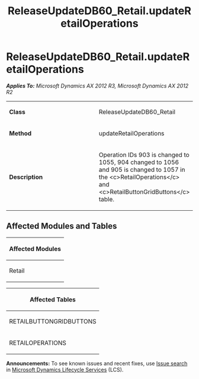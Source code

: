 ﻿---
title: ReleaseUpdateDB60_Retail.updateRetailOperations
TOCTitle: ReleaseUpdateDB60_Retail.updateRetailOperations
ms:assetid: 360feb6f-b6a6-6769-5d61-a4fbaee32163
ms:mtpsurl: https://msdn.microsoft.com/en-us/library/JJ685159(v=AX.60)
ms:contentKeyID: 49707612
ms.date: 05/18/2015
mtps_version: v=AX.60
---

# ReleaseUpdateDB60\_Retail.updateRetailOperations 


_**Applies To:** Microsoft Dynamics AX 2012 R3, Microsoft Dynamics AX 2012 R2_

<table>
<colgroup>
<col style="width: 50%" />
<col style="width: 50%" />
</colgroup>
<tbody>
<tr class="odd">
<td><p><strong>Class</strong></p></td>
<td><p>ReleaseUpdateDB60_Retail</p></td>
</tr>
<tr class="even">
<td><p><strong>Method</strong></p></td>
<td><p>updateRetailOperations</p></td>
</tr>
<tr class="odd">
<td><p><strong>Description</strong></p></td>
<td><p>Operation IDs 903 is changed to 1055, 904 changed to 1056 and 905 is changed to 1057 in the &lt;c&gt;RetailOperations&lt;/c&gt; and &lt;c&gt;RetailButtonGridButtons&lt;/c&gt; table.</p></td>
</tr>
</tbody>
</table>


## Affected Modules and Tables

<table>
<colgroup>
<col style="width: 100%" />
</colgroup>
<thead>
<tr class="header">
<th><p>Affected Modules</p></th>
</tr>
</thead>
<tbody>
<tr class="odd">
<td><p>Retail</p></td>
</tr>
</tbody>
</table>


<table>
<colgroup>
<col style="width: 100%" />
</colgroup>
<thead>
<tr class="header">
<th><p>Affected Tables</p></th>
</tr>
</thead>
<tbody>
<tr class="odd">
<td><p>RETAILBUTTONGRIDBUTTONS</p></td>
</tr>
<tr class="even">
<td><p>RETAILOPERATIONS</p></td>
</tr>
</tbody>
</table>

  
**Announcements:** To see known issues and recent fixes, use [Issue search](http://go.microsoft.com/fwlink/?linkid=389258) in [Microsoft Dynamics Lifecycle Services](http://go.microsoft.com/fwlink/?linkid=306505) (LCS).

